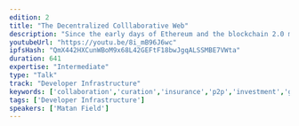 ```yaml
---
edition: 2
title: "The Decentralized Colllaborative Web"
description: "Since the early days of Ethereum and the blockchain 2.0 movement there has been extensive research regarding the Decentralised Autonomous Organisation (DAO) concept. Nevertheless, and despite TheDAO experiment, a complete understanding of what exactly a DAO is and how its ticks is still lacking. In this talk I’d like to briefly sketch a comprehensive DAO protocol, enabling decentralised reputation-based collaboration, decision making and value distribution. A scalable implementation of the protocol on the Ethereum blockchain is made possible by introducing a novel software architecture composed of a simple smart contract on the chain, and an off-chain component responsible for the majority of the interactions with the protocol."
youtubeUrl: "https://youtu.be/8i_mB96J6wc"
ipfsHash: "QmX442HXCunWBoM9x68L42GEFtF18bwJgqALSSMBE7VWta"
duration: 641
expertise: "Intermediate"
type: "Talk"
track: "Developer Infrastructure"
keywords: ['collaboration','curation','insurance','p2p','investment','governance','reputation','network','scalability','subjective','backfeed','systems']
tags: ['Developer Infrastructure']
speakers: ['Matan Field']
---
```


